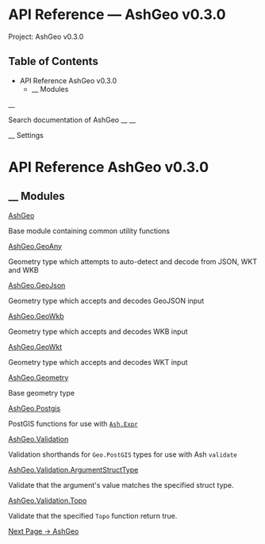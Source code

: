 # API Reference — AshGeo v0.3.0

Project: AshGeo v0.3.0

## Table of Contents

- API Reference AshGeo v0.3.0
  - __ Modules

__

Search documentation of AshGeo __ __

__ Settings

#  API Reference AshGeo v0.3.0

##  __ Modules

[AshGeo](external_link)

Base module containing common utility functions

[AshGeo.GeoAny](external_link)

Geometry type which attempts to auto-detect and decode from JSON, WKT and WKB

[AshGeo.GeoJson](external_link)

Geometry type which accepts and decodes GeoJSON input

[AshGeo.GeoWkb](external_link)

Geometry type which accepts and decodes WKB input

[AshGeo.GeoWkt](external_link)

Geometry type which accepts and decodes WKT input

[AshGeo.Geometry](external_link)

Base geometry type

[AshGeo.Postgis](external_link)

PostGIS functions for use with [`Ash.Expr`](3.3.1/Ash.Expr.html)

[AshGeo.Validation](external_link)

Validation shorthands for `Geo.PostGIS` types for use with Ash `validate`

[AshGeo.Validation.ArgumentStructType](external_link)

Validate that the argument's value matches the specified struct type.

[AshGeo.Validation.Topo](external_link)

Validate that the specified `Topo` function return true.

[ Next Page →  AshGeo  ](external_link)

